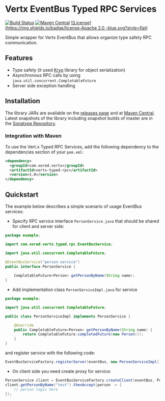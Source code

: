 # Vertx EventBus Typed RPC Services
[![Build Status](https://travis-ci.org/xored/vertx-typed-rpc.svg?branch=master)](https://travis-ci.org/xored/vertx-typed-rpc)
[![Maven Central](https://maven-badges.herokuapp.com/maven-central/com.xored.vertx/vertx-typed-rpc/badge.svg)](https://maven-badges.herokuapp.com/maven-central/com.xored.vertx/vertx-typed-rpc/)
[![License](https://img.shields.io/badge/license-Apache 2.0 -blue.svg?style=flat)](https://github.com/xored/vertx-typed-rpc/blob/master/LICENSE)

Simple wrapper for Vertx EventBus that allows organize type safety RPC communication.

## Features
* Type safety (it used [Kryo](https://github.com/EsotericSoftware/kryo) library for object serialization)
* Asynchronous RPC calls by using `java.util.concurrent.CompletableFuture`
* Server side exception handling

## Installation

The library JARs are available on the [releases page](https://github.com/xored/vertx-typed-rpc/releases) and at [Maven Central](https://search.maven.org/#browse).
Latest snapshots of the library including snapshot builds of master are in the [Sonatype Repository](https://oss.sonatype.org/content/groups/public/com/xored/vertx/vertx-typed-rpc).

### Integration with Maven

To use the Vert.x Typed RPC Services, add the following dependency to the dependencies section of your `pom.xml`:
```xml
<dependency>
  <groupId>com.xored.vertx</groupId>
  <artifactId>vertx-typed-rpc</artifactId>
  <version>1.0</version>
</dependency>
```

## Quickstart

The example below describes a simple scenario of usage EventBus services:
* Specify RPC service interface `PersonService.java` that should be shared for client and server side: 

```java
package example;

import com.xored.vertx.typed.rpc.EventBusService;

import java.util.concurrent.CompletableFuture;

@EventBusService("person-service")
public interface PersonService {
    
    CompletableFuture<Person> getPersonByName(String name);
}
```

* Add implementation class `PersonServiceImpl.java` for service

```java
package example;

import java.util.concurrent.CompletableFuture;

public class PersonServiceImpl implements PersonService {

    @Override
    public CompletableFuture<Person> getPersonByName(String name) {
        return CompletableFuture.completedFuture(new Person());
    }
}
```
and register service with the following code:

```java
EventBusServiceFactory.registerServer(eventBus, new PersonServiceImpl())
```

* On client side you need create proxy for service:

```java
PersonService client = EventBusServiceFactory.createClient(eventBus, PersonService.class);
client.getPersonByName("test").thenAccept(person -> {
    // person logic here
});
```
